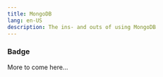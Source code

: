 ```yaml
---
title: MongoDB
lang: en-US
description: The ins- and outs of using MongoDB
---
```


### Badge <Badge text="beta" type="warn"/> <Badge text="0.1.0+"/>

More to come here...
